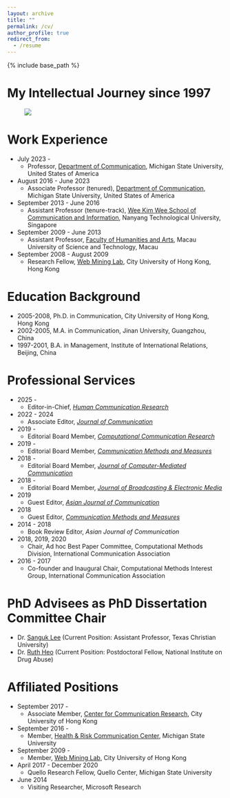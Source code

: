 ```yaml
---
layout: archive
title: ""
permalink: /cv/
author_profile: true
redirect_from:
  - /resume
---
```

{% include base_path %}

My Intellectual Journey since 1997
=====
<figure>
  <img src="/assets/images/intellectual journey.png">
</figure>

Work Experience
======
* July 2023 -
  * Professor, [Department of Communication](https://comartsci.msu.edu/departments/communication), Michigan State University, United States of America
* August 2016 - June 2023
  * Associate Professor (tenured), [Department of Communication](https://comartsci.msu.edu/departments/communication), Michigan State University, United States of America
* September 2013 - June 2016
  * Assistant Professor (tenure-track), [Wee Kim Wee School of Communication and Information](https://www.ntu.edu.sg/wkwsci), Nanyang Technological University, Singapore
* September 2009 - June 2013
  * Assistant Professor, [Faculty of Humanities and Arts](https://www.must.edu.mo/fa), Macau University of Science and Technology, Macau
* September 2008 - August 2009
  * Research Fellow, [Web Mining Lab](http://weblab.com.cityu.edu.hk/), City University of Hong Kong, Hong Kong

Education Background
======
* 2005-2008, Ph.D. in Communication, City University of Hong Kong, Hong Kong
* 2002-2005, M.A. in Communication, Jinan University, Guangzhou, China
* 1997-2001, B.A. in Management, Institute of International Relations, Beijing, China

Professional Services
=====
* 2025 -
  * Editor-in-Chief, *[Human Communication Research](https://academic.oup.com/hcr)* 
* 2022 - 2024
  * Associate Editor, *[Journal of Communication](https://academic.oup.com/joc/pages/Editorial_Board)*
* 2019 - 
  * Editorial Board Member, *[Computational Communication Research](https://computationalcommunication.org/ccr/about/editorialTeam)*
* 2019 - 
  * Editorial Board Member, *[Communication Methods and Measures](https://www.tandfonline.com/action/journalInformation?show=editorialBoard&journalCode=hcms20)*
* 2018 - 
  * Editorial Board Member, *[Journal of Computer-Mediated Communication](https://academic.oup.com/jcmc/pages/Editorial_Board)*
* 2018 - 
  * Editorial Board Member, *[Journal of Broadcasting & Electronic Media](https://www.tandfonline.com/action/journalInformation?show=editorialBoard&journalCode=hbem20)*
* 2019
  * Guest Editor, *[Asian Journal of Communication](https://www.tandfonline.com/toc/rajc20/29/3)* 
* 2018
  * Guest Editor, *[Communication Methods and Measures](https://www.tandfonline.com/toc/hcms20/12/2-3)* 
* 2014 - 2018
  * Book Review Editor, *Asian Journal of Communication*
* 2018, 2019, 2020
  * Chair, Ad hoc Best Paper Committee, Computational Methods Division, International Communication Association
* 2016 - 2017
  * Co-founder and Inaugural Chair, Computational Methods Interest Group, International Communication Association

PhD Advisees as PhD Dissertation Committee Chair
=====
* Dr. [Sanguk Lee](https://scholar.google.com/citations?user=FVMBdAgAAAAJ&hl=en) (Current Position: Assistant Professor, Texas Christian University)
* Dr. [Ruth Heo](https://irp.nida.nih.gov/staff-members/ruth-heo-ph-d/) (Current Position: Postdoctoral Fellow, National Institute on Drug Abuse)

Affiliated Positions
=====
* September 2017 - 	
  * Associate Member, [Center for Communication Research](https://ccr.cityu.edu.hk/), City University of Hong Kong
* September 2016 - 	
  * Member, [Health & Risk Communication Center](https://hrcc.cas.msu.edu/), Michigan State University
* September 2009 - 	
  * Member, [Web Mining Lab](http://weblab.com.cityu.edu.hk/), City University of Hong Kong
* April 2017 - December 2020	
  * Quello Research Fellow, Quello Center, Michigan State University
* June 2014	
  * Visiting Researcher, Microsoft Research

